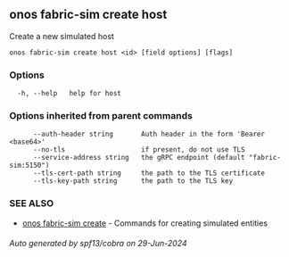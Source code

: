 <!--
SPDX-FileCopyrightText: 2019-present Open Networking Foundation <info@opennetworking.org>

SPDX-License-Identifier: Apache-2.0
-->

## onos fabric-sim create host

Create a new simulated host

```
onos fabric-sim create host <id> [field options] [flags]
```

### Options

```
  -h, --help   help for host
```

### Options inherited from parent commands

```
      --auth-header string       Auth header in the form 'Bearer <base64>'
      --no-tls                   if present, do not use TLS
      --service-address string   the gRPC endpoint (default "fabric-sim:5150")
      --tls-cert-path string     the path to the TLS certificate
      --tls-key-path string      the path to the TLS key
```

### SEE ALSO

* [onos fabric-sim create](onos_fabric-sim_create.md)	 - Commands for creating simulated entities

###### Auto generated by spf13/cobra on 29-Jun-2024
